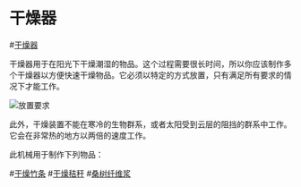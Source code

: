 # 干燥器

#[干燥器](block:betterwithaddons:cherrybox@1)

干燥器用于在阳光下干燥潮湿的物品。这个过程需要很长时间，所以你应该制作多个干燥器以方便快速干燥物品。它必须以特定的方式放置，只有满足所有要求的情况下才能工作。

![放置要求](betterwithaddons:docs/imgs/dryingbox.png)

此外，干燥装置不能在寒冷的生物群系，或者太阳受到云层的阻挡的群系中工作。
它会在非常热的地方以两倍的速度工作。

此机械用于制作下列物品：

#[干燥竹条](item:betterwithaddons:japanmat@7)
#[干燥秸秆](item:betterwithaddons:japanmat@3)
#[桑树纤维浆](item:betterwithaddons:japanmat@9)


